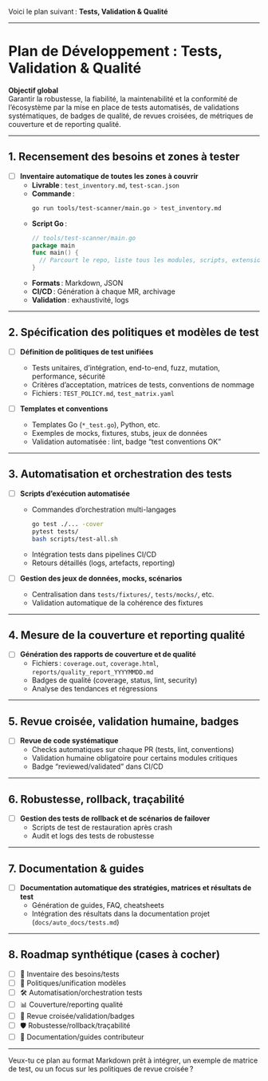Voici le plan suivant : **Tests, Validation & Qualité**

---

# Plan de Développement : Tests, Validation & Qualité

**Objectif global**  
Garantir la robustesse, la fiabilité, la maintenabilité et la conformité de l’écosystème par la mise en place de tests automatisés, de validations systématiques, de badges de qualité, de revues croisées, de métriques de couverture et de reporting qualité.

---

## 1. Recensement des besoins et zones à tester

- [ ] **Inventaire automatique de toutes les zones à couvrir**
  - **Livrable** : `test_inventory.md`, `test-scan.json`
  - **Commande** :
    ```bash
    go run tools/test-scanner/main.go > test_inventory.md
    ```
  - **Script Go** :
    ```go
    // tools/test-scanner/main.go
    package main
    func main() {
      // Parcourt le repo, liste tous les modules, scripts, extensions, configs nécessitant des tests unitaires, d’intégration, e2e, validation, lint, etc.
    }
    ```
  - **Formats** : Markdown, JSON
  - **CI/CD** : Génération à chaque MR, archivage
  - **Validation** : exhaustivité, logs

---

## 2. Spécification des politiques et modèles de test

- [ ] **Définition de politiques de test unifiées**
  - Tests unitaires, d’intégration, end-to-end, fuzz, mutation, performance, sécurité
  - Critères d’acceptation, matrices de tests, conventions de nommage
  - Fichiers : `TEST_POLICY.md`, `test_matrix.yaml`

- [ ] **Templates et conventions**
  - Templates Go (`*_test.go`), Python, etc.
  - Exemples de mocks, fixtures, stubs, jeux de données
  - Validation automatisée : lint, badge “test conventions OK”

---

## 3. Automatisation et orchestration des tests

- [ ] **Scripts d’exécution automatisée**
  - Commandes d’orchestration multi-langages
    ```bash
    go test ./... -cover
    pytest tests/
    bash scripts/test-all.sh
    ```
  - Intégration tests dans pipelines CI/CD
  - Retours détaillés (logs, artefacts, reporting)

- [ ] **Gestion des jeux de données, mocks, scénarios**
  - Centralisation dans `tests/fixtures/`, `tests/mocks/`, etc.
  - Validation automatique de la cohérence des fixtures

---

## 4. Mesure de la couverture et reporting qualité

- [ ] **Génération des rapports de couverture et de qualité**
  - Fichiers : `coverage.out`, `coverage.html`, `reports/quality_report_YYYYMMDD.md`
  - Badges de qualité (coverage, status, lint, security)
  - Analyse des tendances et régressions

---

## 5. Revue croisée, validation humaine, badges

- [ ] **Revue de code systématique**
  - Checks automatiques sur chaque PR (tests, lint, conventions)
  - Validation humaine obligatoire pour certains modules critiques
  - Badge “reviewed/validated” dans CI/CD

---

## 6. Robustesse, rollback, traçabilité

- [ ] **Gestion des tests de rollback et de scénarios de failover**
  - Scripts de test de restauration après crash
  - Audit et logs des tests de robustesse

---

## 7. Documentation & guides

- [ ] **Documentation automatique des stratégies, matrices et résultats de test**
  - Génération de guides, FAQ, cheatsheets
  - Intégration des résultats dans la documentation projet (`docs/auto_docs/tests.md`)

---

## 8. Roadmap synthétique (cases à cocher)

- [ ] 📂 Inventaire des besoins/tests
- [ ] 📑 Politiques/unification modèles
- [ ] 🛠️ Automatisation/orchestration tests
- [ ] 📊 Couverture/reporting qualité
- [ ] 👥 Revue croisée/validation/badges
- [ ] 🛡️ Robustesse/rollback/traçabilité
- [ ] 📝 Documentation/guides contributeur

---

Veux-tu ce plan au format Markdown prêt à intégrer, un exemple de matrice de test, ou un focus sur les politiques de revue croisée ?
